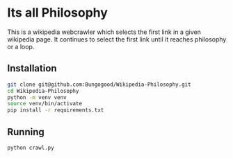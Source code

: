 # Its all Philosophy
This is a wikipedia webcrawler which selects the first link in a given wikipedia page. It continues to select the first link until it reaches philosophy or a loop.

## Installation
```bash
git clone git@github.com:Bungogood/Wikipedia-Philosophy.git
cd Wikipedia-Philosophy
python -m venv venv
source venv/bin/activate
pip install -r requirements.txt
```

## Running
```bash
python crawl.py
```